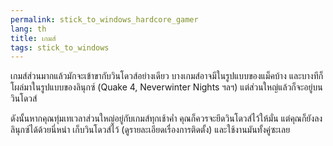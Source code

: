 ```yaml
---
permalink: stick_to_windows_hardcore_gamer
lang: th
title: เกมส์
tags: stick_to_windows
---
```


เกมส์ส่วนมากแล้วมักจะเข้าขากับวินโดวส์อย่างเดียว บางเกมส์อาจมีในรูปแบบของแม็คบ้าง และบางทีก็โผล่มาในรูปแบบของลินุกซ์ (Quake 4, Neverwinter Nights ฯลฯ) แต่ส่วนใหญ่แล้วก็จะอยู่บนวินโดวส์

ดังนั้นหากคุณทุ่มเทเวลาส่วนใหญ่อยู่กับเกมส์ทุกเช้าค่ำ คุณก็ควรจะยึดวินโดวส์ไว้ให้มั่น แต่คุณก็ยังลงลินุกซ์ได้ด้วยนี่หน่า เก็บวินโดวส์ไว้ (ดูรายละเอียดเรื่องการติดตั้ง) และใช้งานมันทั้งคู่ซะเลย

